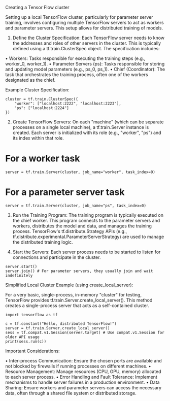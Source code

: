 Creating a Tensor Flow cluster

Setting up a local TensorFlow cluster, particularly for parameter server training, involves configuring multiple TensorFlow servers to act as workers and parameter servers. This setup allows for distributed training of models. 

1. Define the Cluster Specification: 
Each TensorFlow server needs to know the addresses and roles of other servers in the cluster. This is typically defined using a tf.train.ClusterSpec object. The specification includes: 

• Workers: Tasks responsible for executing the training steps (e.g., worker_0, worker_1). 
• Parameter Servers (ps): Tasks responsible for storing and updating model parameters (e.g., ps_0, ps_1). 
• Chief (Coordinator): The task that orchestrates the training process, often one of the workers designated as the chief. 

Example Cluster Specification:

```
cluster = tf.train.ClusterSpec({
    "worker": ["localhost:2222", "localhost:2223"],
    "ps": ["localhost:2224"]
})
```

2. Create TensorFlow Servers: 
On each "machine" (which can be separate processes on a single local machine), a tf.train.Server instance is created. Each server is initialized with its role (e.g., "worker", "ps") and its index within that role. 
# For a worker task
```
server = tf.train.Server(cluster, job_name="worker", task_index=0)
```

# For a parameter server task
```
server = tf.train.Server(cluster, job_name="ps", task_index=0)
```

3. Run the Training Program: 
The training program is typically executed on the chief worker. This program connects to the parameter servers and workers, distributes the model and data, and manages the training process. TensorFlow's tf.distribute.Strategy APIs (e.g., tf.distribute.experimental.ParameterServerStrategy) are used to manage the distributed training logic.


5. Start the Servers: 
Each server process needs to be started to listen for connections and participate in the cluster.

```
server.start()
server.join() # For parameter servers, they usually join and wait indefinitely
```

Simplified Local Cluster Example (using create_local_server): 

For a very basic, single-process, in-memory "cluster" for testing, TensorFlow provides tf.train.Server.create_local_server(). This method creates a single-process server that acts as a self-contained cluster. 
```
import tensorflow as tf

c = tf.constant("Hello, distributed TensorFlow!")
server = tf.train.Server.create_local_server()
sess = tf.compat.v1.Session(server.target) # Use compat.v1.Session for older API usage
print(sess.run(c))
```
Important Considerations: 

• Inter-process Communication: Ensure the chosen ports are available and not blocked by firewalls if running processes on different machines. 
• Resource Management: Manage resources (CPU, GPU, memory) allocated to each server process. 
• Error Handling and Fault Tolerance: Implement mechanisms to handle server failures in a production environment. 
• Data Sharing: Ensure workers and parameter servers can access the necessary data, often through a shared file system or distributed storage. 

